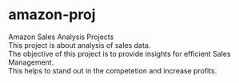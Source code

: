 # amazon-proj
Amazon Sales Analysis Projects
<br>
This project is about analysis of sales data.
<br>
The objective of this project is to provide insights for efficient Sales Management.
<br>
This helps to stand out in the competetion and increase profits.
